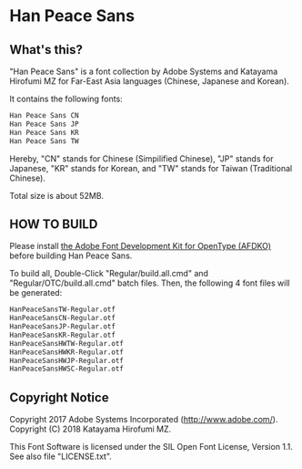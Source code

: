 # Han Peace Sans

## What's this?

"Han Peace Sans" is a font collection by Adobe Systems and Katayama Hirofumi MZ for Far-East Asia languages (Chinese, Japanese and Korean).

It contains the following fonts:

```txt
Han Peace Sans CN
Han Peace Sans JP
Han Peace Sans KR
Han Peace Sans TW
```

Hereby, "CN" stands for Chinese (Simpilified Chinese), "JP" stands for Japanese, "KR" stands for Korean, and "TW" stands for Taiwan (Traditional Chinese).

Total size is about 52MB.

## HOW TO BUILD

Please install [the Adobe Font Development Kit for OpenType (AFDKO)](https://www.adobe.com/devnet/opentype/afdko.html) before building Han Peace Sans.

To build all, Double-Click "Regular/build.all.cmd" and "Regular/OTC/build.all.cmd" batch files. Then, the following 4 font files will be generated:

```txt
HanPeaceSansTW-Regular.otf
HanPeaceSansCN-Regular.otf
HanPeaceSansJP-Regular.otf
HanPeaceSansKR-Regular.otf
HanPeaceSansHWTW-Regular.otf
HanPeaceSansHWKR-Regular.otf
HanPeaceSansHWJP-Regular.otf
HanPeaceSansHWSC-Regular.otf
```

## Copyright Notice

Copyright 2017 Adobe Systems Incorporated (http://www.adobe.com/).
Copyright (C) 2018 Katayama Hirofumi MZ.

This Font Software is licensed under the SIL Open Font License, Version 1.1. See also file "LICENSE.txt".
